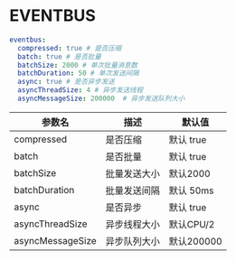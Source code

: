 # EVENTBUS
```yaml
eventbus:
  compressed: true # 是否压缩
  batch: true # 是否批量
  batchSize: 2000 # 单次批量消息数
  batchDuration: 50 # 单次发送间隔
  async: true # 是否异步发送
  asyncThreadSize: 4 # 异步发送线程
  asyncMessageSize: 200000  # 异步发送队列大小
```

| 参数名      | 描述     | 默认值      |
|----------|--------|----------|
| compressed    | 是否压缩   | 默认 true  |
| batch | 是否批量   | 默认 true  |
| batchSize | 批量发送大小 | 默认2000   |
| batchDuration | 批量发送间隔 | 默认 50ms  |
| async | 是否异步   | 默认 true  |
| asyncThreadSize | 异步线程大小 | 默认CPU/2  |
| asyncMessageSize | 异步队列大小 | 默认200000 |